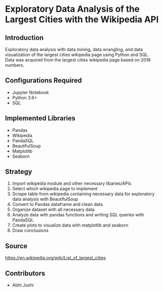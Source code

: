 # Exploratory Data Analysis of the Largest Cities with the Wikipedia API

## Introduction
Exploratory data analysis with data mining, data wrangling, and data visualization of the largest cities wikipedia page using Python and SQL. Data was acquired from the largest cities wikipedia page based on 2018 numbers.

## Configurations Required
- Jupyter Notebook
- Python 3.6+
- SQL

## Implemented Libraries
- Pandas
- Wikipedia
- PandaSQL
- BeautifulSoup
- Matplotlib
- Seaborn

## Strategy
1. Import wikipedia module and other necessary libaries/APIs
2. Select which wikipedia page to implement
3. Scrape table from wikipedia containing necessary data for exploratory data analysis with BeautifulSoup
4. Convert to Pandas dataframe and clean data
5. Organize dataset with all necessary data
6. Analyze data with pandas functions and writing SQL queries with PandaSQL
7. Create plots to visualize data with matplotlib and seaborn
8. Draw conclusions

## Source
https://en.wikipedia.org/wiki/List_of_largest_cities

## Contributors
- Abhi Joshi
